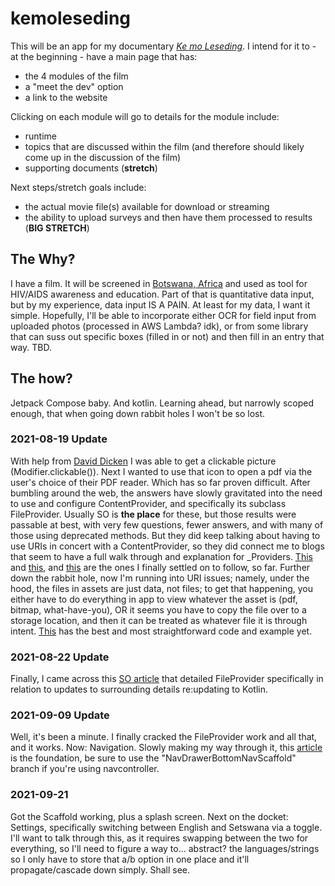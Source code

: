 # kemoleseding

This will be an app for my documentary [_Ke mo Leseding_](https://www.kemoleseding.com). I intend for it to - at the beginning - have a main page that has:
- the 4 modules of the film
- a "meet the dev" option
- a link to the website

Clicking on each module will go to details for the module include:
- runtime
- topics that are discussed within the film (and therefore should likely come up in the discussion of the film)
- supporting documents (__stretch__)

Next steps/stretch goals include:
- the actual movie file(s) available for download or streaming
- the ability to upload surveys and then have them processed to results (__BIG STRETCH__)

## The Why?

I have a film. It will be screened in <a href= "https://www.google.com/maps/place/Botswana/@-22.3223124,22.4436813,7z/data=!3m1!4b1!4m5!3m4!1s0x1ea44321d1452211:0xf1647c2a8715af7b!8m2!3d-22.328474!4d24.684866"  target= "_blank" >Botswana, Africa</a> and used as tool for HIV/AIDS awareness and education. Part of that is quantitative data input, but by my experience, data input IS A PAIN. At least for my data, I want it simple. Hopefully, I'll be able to incorporate either OCR for field input from uploaded photos (processed in AWS Lambda? idk), or from some library that can suss out specific boxes (filled in or not) and then fill in an entry that way. TBD.

## The how?

Jetpack Compose baby. And kotlin. Learning ahead, but narrowly scoped enough, that when going down rabbit holes I won't be so lost.

### 2021-08-19 Update

With help from [David Dicken](https://github.com/daviddicken) I was able to get a clickable picture (Modifier.clickable()). Next I wanted to use that icon to open a pdf via the user's choice of their PDF reader. Which has so far proven difficult. After bumbling around the web, the answers have slowly gravitated into the need to use and configure ContentProvider, and specifically its subclass FileProvider. Usually SO is __the place__ for these, but those results were passable at best, with very few questions, fewer answers, and with many of those using deprecated methods.
But they did keep talking about having to use URIs in concert with a ContentProvider, so they did connect me to blogs that seem to have a full walk through and explanation for _Providers. [This](https://getaround.tech/android-fileprovider/) and [this](https://infinum.com/the-capsized-eight/share-files-using-fileprovider), and [this](https://techenum.com/learn-how-to-use-fileprovider-in-android-with-example/) are the ones I finally settled on to follow, so far.
Further down the rabbit hole, now I'm running into URI issues; namely, under the hood, the files in assets are just data, not files; to get that happening, you either have to do everything in app to view whatever the asset is (pdf, bitmap, what-have-you), OR it seems you have to copy the file over to a storage location, and then it can be treated as whatever file it is through intent. [This](https://inthecheesefactory.com/blog/how-to-share-access-to-file-with-fileprovider-on-android-nougat/en) has the best and most straightforward code and example yet.

### 2021-08-22 Update

Finally, I came across this [SO article](https://stackoverflow.com/questions/4447477/how-to-copy-files-from-assets-folder-to-sdcard) that detailed FileProvider specifically in relation to updates to surrounding details re:updating to Kotlin.

### 2021-09-09 Update

Well, it's been a minute. I finally cracked the FileProvider work and all that, and it works. Now: Navigation. Slowly making my way through it, this [article](https://proandroiddev.com/bottom-navigation-and-navigation-drawer-using-scaffold-from-jetpack-compose-e2167440e7a9) is the foundation, be sure to use the "NavDrawerBottomNavScaffold" branch if you're using navcontroller.

### 2021-09-21

Got the Scaffold working, plus a splash screen.
Next on the docket: Settings, specifically switching between English and Setswana via a toggle. I'll want to talk through this, as it requires swapping between the two for everything, so I'll need to figure a way to... abstract? the languages/strings so I only have to store that a/b option in one place and it'll propagate/cascade down simply. Shall see.

